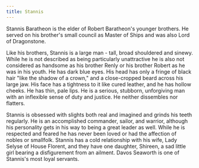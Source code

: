 ```yaml
---
title: Stannis
---
```


Stannis Baratheon is the elder of Robert Baratheon's younger brothers. He served on his brother's small council as Master of Ships and was also Lord of Dragonstone.

Like his brothers, Stannis is a large man - tall, broad shouldered and sinewy. While he is not described as being particularly unattractive he is also not considered as handsome as his brother Renly or his brother Robert as he was in his youth. He has dark blue eyes. His head has only a fringe of black hair "like the shadow of a crown," and a close-cropped beard across his large jaw. His face has a tightness to it like cured leather, and he has hollow cheeks. He has thin, pale lips. He is a serious, stubborn, unforgiving man with an inflexible sense of duty and justice. He neither dissembles nor flatters.

Stannis is obsessed with slights both real and imagined and grinds his teeth regularly. He is an accomplished commander, sailor, and warrior, although his personality gets in his way to being a great leader as well. While he is respected and feared he has never been loved or had the affection of nobles or smallfolk. Stannis has a cold relationship with his wife, Lady Selyse of House Florent, and they have one daughter, Shireen, a sad little girl bearing a disfigurement from an ailment. Davos Seaworth is one of Stannis's most loyal servants. 


